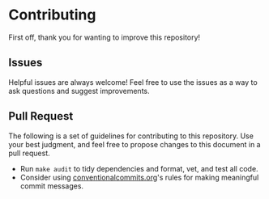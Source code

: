 # Contributing

First off, thank you for wanting to improve this repository!

## Issues

Helpful issues are always welcome!
Feel free to use the issues as a way to ask questions and suggest improvements.

[//]: # (todo: Add an issue template)

## Pull Request

The following is a set of guidelines for contributing to this repository.
Use your best judgment, and feel free to propose changes to this document in a pull request.

- Run `make audit` to tidy dependencies and format, vet, and test all code.
- Consider using [conventionalcommits.org](https://www.conventionalcommits.org/)'s rules for making meaningful commit messages.
